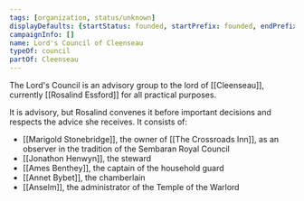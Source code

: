 ```yaml
---
tags: [organization, status/unknown]
displayDefaults: {startStatus: founded, startPrefix: founded, endPrefix: destroyed, endStatus: destroyed}
campaignInfo: []
name: Lord's Council of Cleenseau
typeOf: council
partOf: Cleenseau
---
```


The Lord's Council is an advisory group to the lord of [[Cleenseau]], currently [[Rosalind Essford]] for all practical purposes. 

It is advisory, but Rosalind convenes it before important decisions and respects the advice she receives. It consists of:

* [[Marigold Stonebridge]], the owner of [[The Crossroads Inn]], as an observer in the tradition of the Sembaran Royal Council
* [[Jonathon Henwyn]], the steward
* [[Ames Benthey]], the captain of the household guard 
* [[Annet Bybet]], the chamberlain
* [[Anselm]], the administrator of the Temple of the Warlord